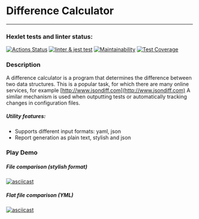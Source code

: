# Difference Calculator
---
### Hexlet tests and linter status:
[![Actions 
Status](https://github.com/AlexeyChi/frontend-project-46/workflows/hexlet-check/badge.svg)](https://github.com/AlexeyChi/frontend-project-46/actions) [![linter & jest 
test](https://github.com/AlexeyChi/frontend-project-46/actions/workflows/jest.yml/badge.svg)](https://github.com/AlexeyChi/frontend-project-46/actions/workflows/jest.yml) 
[![Maintainability](https://api.codeclimate.com/v1/badges/e7d36122bdf7ff541b17/maintainability)](https://codeclimate.com/github/AlexeyChi/frontend-project-46/maintainability) [![Test 
Coverage](https://api.codeclimate.com/v1/badges/e7d36122bdf7ff541b17/test_coverage)](https://codeclimate.com/github/AlexeyChi/frontend-project-46/test_coverage)

### Description
A difference calculator is a program that determines the difference between two data structures. This is a popular task, for which there are many 
online services, for example [http://www.jsondiff.com](http://www.jsondiff.com) A similar mechanism is used when outputting tests or 
automatically tracking changes in 
configuration files.

##### Utility features:
 - Supports different input formats: yaml, json
 - Report generation as plain text, stylish and json

### Play Demo

##### _File comparison  (stylish format)_
[![asciicast](https://asciinema.org/a/XcG1FD2QEgO2ujSSosVXYhzTS.svg)](https://asciinema.org/a/XcG1FD2QEgO2ujSSosVXYhzTS)

##### _Flat file comparison (YML)_
[![asciicast](https://asciinema.org/a/qWXENxJ2rpVhle3XTTzxlgX5n.svg)](https://asciinema.org/a/qWXENxJ2rpVhle3XTTzxlgX5n)
